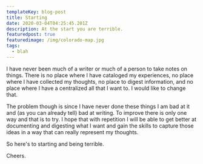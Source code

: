 ```yaml
---
templateKey: blog-post
title: Starting
date: 2020-03-04T04:25:45.201Z
description: At the start you are terrible.
featuredpost: true
featuredimage: /img/colorado-map.jpg
tags:
  - blah
---
```

I have never been much of a writer or much of a person to take notes on things. There is no place where I have cataloged my experiences, no place where I have collected my thoughts, no place to digest information, and no place where I have a centralized all that I want to. I would like to change that. 

The problem though is since I have never done these things I am bad at it and (as you can already tell) bad at writing. To improve there is only one way and that is to try. I hope that with repetition I will be able to get better at documenting and digesting what I want and gain the skills to capture those ideas in a way that can really represent my thoughts.

So here's to starting and being terrible. 

Cheers.
